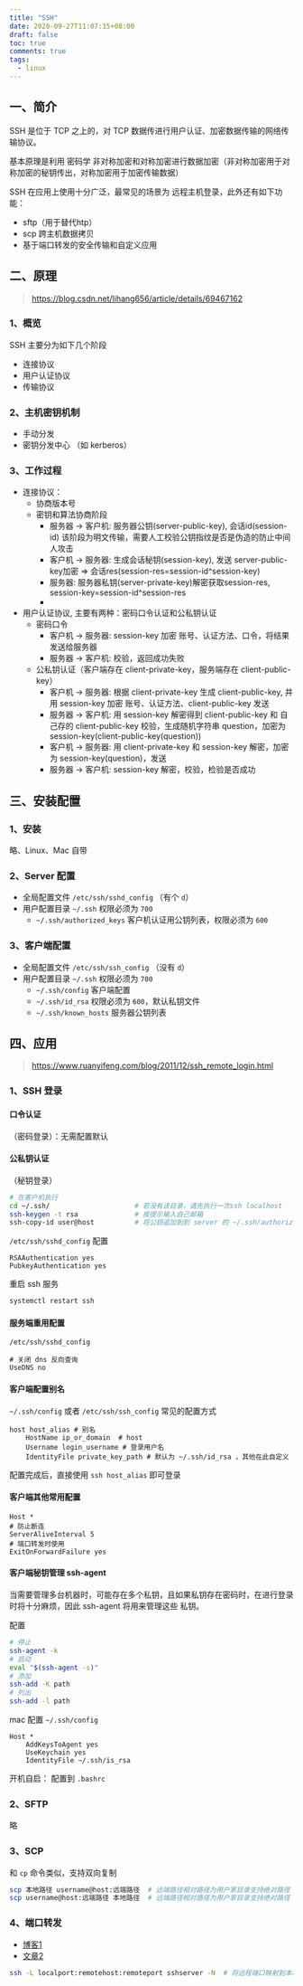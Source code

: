 ```yaml
---
title: "SSH"
date: 2020-09-27T11:07:15+08:00
draft: false
toc: true
comments: true
tags:
  - linux
---
```


## 一、简介

SSH 是位于 TCP 之上的，对 TCP 数据传进行用户认证、加密数据传输的网络传输协议。

基本原理是利用 密码学 非对称加密和对称加密进行数据加密（非对称加密用于对称加密的秘钥传出，对称加密用于加密传输数据）

SSH 在应用上使用十分广泛，最常见的场景为 远程主机登录，此外还有如下功能：

* sftp（用于替代htp）
* scp 跨主机数据拷贝
* 基于端口转发的安全传输和自定义应用

## 二、原理

> https://blog.csdn.net/lihang656/article/details/69467162

### 1、概览

SSH 主要分为如下几个阶段

* 连接协议
* 用户认证协议
* 传输协议

### 2、主机密钥机制

* 手动分发
* 密钥分发中心 （如 kerberos）

### 3、工作过程

* 连接协议：
    * 协商版本号
    * 密钥和算法协商阶段
        * 服务器 -> 客户机: 服务器公钥(server-public-key), 会话id(session-id) 该阶段为明文传输，需要人工校验公钥指纹是否是伪造的防止中间人攻击
        * 客户机 -> 服务器: 生成会话秘钥(session-key), 发送 server-public-key加密 => 会话res(session-res=session-id^session-key)
        * 服务器: 服务器私钥(server-private-key)解密获取session-res, session-key=session-id^session-res
        *
* 用户认证协议, 主要有两种：密码口令认证和公私钥认证
    * 密码口令
        * 客户机 -> 服务器: session-key 加密 账号、认证方法、口令，将结果发送给服务器
        * 服务器 -> 客户机: 校验，返回成功失败
    * 公私钥认证（客户端存在 client-private-key，服务端存在 client-public-key）
        * 客户机 -> 服务器: 根据 client-private-key 生成 client-public-key, 并用 session-key 加密 账号、认证方法、client-public-key 发送
        * 服务器 -> 客户机: 用 session-key 解密得到 client-public-key 和 自己存的 client-public-key 校验，生成随机字符串 question，加密为session-key(client-public-key(question))
        * 客户机 -> 服务器: 用 client-private-key 和 session-key 解密，加密为 session-key(question)，发送
        * 服务器 -> 客户机: session-key 解密，校验，检验是否成功

## 三、安装配置

### 1、安装

略、Linux、Mac 自带

### 2、Server 配置

* 全局配置文件 `/etc/ssh/sshd_config` （有个 `d`）
* 用户配置目录 `~/.ssh` 权限必须为 `700`
    * `~/.ssh/authorized_keys` 客户机认证用公钥列表，权限必须为 `600`

### 3、客户端配置

* 全局配置文件 `/etc/ssh/ssh_config` （没有 `d`）
* 用户配置目录 `~/.ssh` 权限必须为 `700`
    * `~/.ssh/config` 客户端配置
    * `~/.ssh/id_rsa` 权限必须为 `600`，默认私钥文件
    * `~/.ssh/known_hosts` 服务器公钥列表

## 四、应用

> https://www.ruanyifeng.com/blog/2011/12/ssh_remote_login.html

### 1、SSH 登录

#### 口令认证

（密码登录）：无需配置默认

#### 公私钥认证

（秘钥登录）

```bash
# 在客户机执行
cd ~/.ssh/                     # 若没有该目录，请先执行一次ssh localhost
ssh-keygen -t rsa              # 按提示输入自己邮箱
ssh-copy-id user@host          # 将公钥追加到到 server 的 ~/.ssh/authorized_keys 文件中
```

`/etc/ssh/sshd_config` 配置

```
RSAAuthentication yes
PubkeyAuthentication yes
```

重启 ssh 服务

```bash
systemctl restart ssh
```

#### 服务端重用配置

`/etc/ssh/sshd_config`

```
# 关闭 dns 反向查询
UseDNS no
```

#### 客户端配置别名

`~/.ssh/config` 或者 `/etc/ssh/ssh_config` 常见的配置方式

```
host host_alias # 别名
    HostName ip_or_domain  # host
    Username login_username # 登录用户名
    IdentityFile private_key_path # 默认为 ~/.ssh/id_rsa ，其他在此自定义
```

配置完成后，直接使用 `ssh host_alias` 即可登录

#### 客户端其他常用配置

```
Host *
# 防止断连
ServerAliveInterval 5
# 端口转发时使用
ExitOnForwardFailure yes
```

#### 客户端秘钥管理 ssh-agent

当需要管理多台机器时，可能存在多个私钥，且如果私钥存在密码时，在进行登录时将十分麻烦，因此 ssh-agent 将用来管理这些 私钥。

配置

```bash
# 停止
ssh-agent -k
# 启动
eval "$(ssh-agent -s)"
# 添加
ssh-add -K path
# 列出
ssh-add -l path
```

mac 配置 `~/.ssh/config`

```
Host *
    AddKeysToAgent yes
    UseKeychain yes
    IdentityFile ~/.ssh/is_rsa
```

开机自启： 配置到 `.bashrc`

### 2、SFTP

略

### 3、SCP

和 `cp` 命令类似，支持双向复制

```bash
scp 本地路径 username@host:远端路径  # 远端路径相对路径为用户家目录支持绝对路径
scp username@host:远端路径 本地路径  # 远端路径相对路径为用户家目录支持绝对路径
```

### 4、端口转发

* [博客1](https://www.cnblogs.com/keerya/p/7612715.html)
* [文章2](https://github.com/st286/SSH-port-forwarding)

```bash
ssh -L localport:remotehost:remoteport sshserver -N  # 将远程端口映射到本地
```
